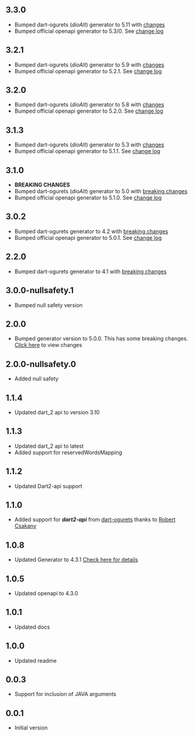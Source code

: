 ## 3.3.0

- Bumped dart-ogurets (_dioAlt_) generator to 5.11
  with [changes](https://github.com/dart-ogurets/dart-openapi-maven#changelog)
- Bumped official openapi generator to 5.3/0.
  See [change log](https://github.com/OpenAPITools/openapi-generator/releases/tag/v5.3.0)

## 3.2.1

- Bumped dart-ogurets (_dioAlt_) generator to 5.9
  with [changes](https://github.com/dart-ogurets/dart-openapi-maven#changelog)
- Bumped official openapi generator to 5.2.1.
  See [change log](https://github.com/OpenAPITools/openapi-generator/releases/tag/v5.2.1)

## 3.2.0

- Bumped dart-ogurets (_dioAlt_) generator to 5.8
  with [changes](https://github.com/dart-ogurets/dart-openapi-maven#changelog)
- Bumped official openapi generator to 5.2.0.
  See [change log](https://github.com/OpenAPITools/openapi-generator/releases/tag/v5.2.0)

## 3.1.3
- Bumped dart-ogurets (_dioAlt_) generator to 5.3 with [changes](https://github.com/dart-ogurets/dart-openapi-maven#changelog)
- Bumped official openapi generator to 5.1.1. See [change log](https://github.com/OpenAPITools/openapi-generator/releases/tag/v5.1.1)

## 3.1.0
- **BREAKING CHANGES**
- Bumped dart-ogurets (_dioAlt_) generator to 5.0 with [breaking changes](https://github.com/dart-ogurets/dart-openapi-maven#changelog)
- Bumped official openapi generator to 5.1.0. See [change log](https://github.com/OpenAPITools/openapi-generator/releases/tag/v5.1.0)

## 3.0.2
- Bumped dart-ogurets generator to 4.2 with [breaking changes](https://github.com/dart-ogurets/dart-openapi-maven#changelog)
- Bumped official openapi generator to 5.0.1. See [change log](https://github.com/OpenAPITools/openapi-generator/releases/tag/v5.0.1)

## 2.2.0

- Bumped dart-ogurets generator to 4.1 with [breaking changes](https://github.com/dart-ogurets/dart-openapi-maven#changelog)

## 3.0.0-nullsafety.1

- Bumped null safety version

## 2.0.0

- Bumped generator version to 5.0.0. This has some breaking changes. [Click here](https://github.com/OpenAPITools/openapi-generator/releases/tag/v5.0.0) to view changes

## 2.0.0-nullsafety.0

- Added null safety

## 1.1.4

- Updated dart_2 api to version 3.10

## 1.1.3

- Updated dart_2 api to latest
- Added support for reservedWordsMapping

## 1.1.2

- Updated Dart2-api support

## 1.1.0

- Added support for **_dart2-api_** from [dart-ogurets](https://github.com/dart-ogurets/dart-openapi-maven) 
thanks to [Robert Csakany](https://github.com/robertcsakany)

## 1.0.8

- Updated Generator to 4.3.1 [Check here for details](https://github.com/OpenAPITools/openapi-generator)

## 1.0.5

- Updated openapi to 4.3.0

## 1.0.1

- Updated docs

## 1.0.0

- Updated readme

## 0.0.3

- Support for inclusion of JAVA arguments

## 0.0.1

- Initial version
